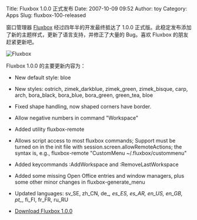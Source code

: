 Title: Fluxbox 1.0.0 正式发布
Date: 2007-10-09 09:52
Author: toy
Category: Apps
Slug: fluxbox-100-released

窗口管理器 [Fluxbox](http://fluxbox.org/) 经过四年半的开发最终抵达了
1.0.0
正式版。此稳定发布添加了新的主题样式，更新了语言支持，并修正了大量的
Bug。喜欢 Fluxbox 的朋友赶紧更新吧。

![Fluxbox](http://i.linuxtoy.org/i/2007/10/fluxbox.png)

Fluxbox 1.0.0 的主要更新内容为：

- New default style: bloe  
- New styles: ostrich, zimek\_darkblue, zimek\_green, zimek\_bisque,
carp, arch, bora\_black, bora\_blue, bora\_green, green\_tea, bloe  
- Fixed shape handling, now shaped corners have border.  
- Allow negative numbers in command "Workspace"  
- Added utility fluxbox-remote  
- Allows script access to most fluxbox commands; Support must be turned
on in the init file with session.screen.allowRemoteActions; the syntax
is, e.g., fluxbox-remote "CustomMenu ~/.fluxbox/custommenu"  
- Added keycommands :AddWorkspace and :RemoveLastWorkspace  
- Added some missing Open Office entries and window managers, plus some
other minor changes in fluxbox-generate\_menu  
- Updated languages: sv\_SE, zh\_CN, de\_*, es\_ES, es\_AR, en\_US,
en\_GB, pt\_*, fi\_FI, fr\_FR, ru\_RU

- [Download Fluxbox 1.0.0](http://fluxbox.org/download.php)
